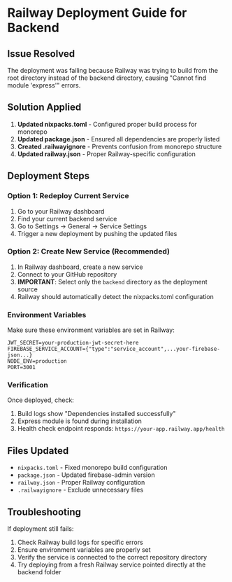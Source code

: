 # Railway Deployment Guide for Backend

## Issue Resolved
The deployment was failing because Railway was trying to build from the root directory instead of the backend directory, causing "Cannot find module 'express'" errors.

## Solution Applied
1. **Updated nixpacks.toml** - Configured proper build process for monorepo
2. **Updated package.json** - Ensured all dependencies are properly listed
3. **Created .railwayignore** - Prevents confusion from monorepo structure
4. **Updated railway.json** - Proper Railway-specific configuration

## Deployment Steps

### Option 1: Redeploy Current Service
1. Go to your Railway dashboard
2. Find your current backend service
3. Go to Settings → General → Service Settings
4. Trigger a new deployment by pushing the updated files

### Option 2: Create New Service (Recommended)
1. In Railway dashboard, create a new service
2. Connect to your GitHub repository
3. **IMPORTANT**: Select only the `backend` directory as the deployment source
4. Railway should automatically detect the nixpacks.toml configuration

### Environment Variables
Make sure these environment variables are set in Railway:

```
JWT_SECRET=your-production-jwt-secret-here
FIREBASE_SERVICE_ACCOUNT={"type":"service_account",...your-firebase-json...}
NODE_ENV=production
PORT=3001
```

### Verification
Once deployed, check:
1. Build logs show "Dependencies installed successfully"
2. Express module is found during installation
3. Health check endpoint responds: `https://your-app.railway.app/health`

## Files Updated
- `nixpacks.toml` - Fixed monorepo build configuration
- `package.json` - Updated firebase-admin version
- `railway.json` - Proper Railway configuration
- `.railwayignore` - Exclude unnecessary files

## Troubleshooting
If deployment still fails:
1. Check Railway build logs for specific errors
2. Ensure environment variables are properly set
3. Verify the service is connected to the correct repository directory
4. Try deploying from a fresh Railway service pointed directly at the backend folder